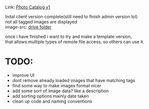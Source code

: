 Link: [Photo Catalog v1](https://oliverhesse.github.io/Photo-Catalog/)

Inital client version complete(still need to finish admin version lol)<br>
not all tagged images are displayed
<br>image-src: [drive folder](https://drive.google.com/drive/u/0/folders/14BNBG1FBrAhz9r95GnrA_uoxLGFdv4FO)


once i have finished i want to try and make a template version,<br>
that allows multiple types of remote file access, so others can use it.

TODO:
=
- improve UI
- dont remove already loaded images that have matching tags
- find some way to make images format nicer
- add some sort of image data? like a description
- add sorting options mainly date taken
- clean up code and naming conventions
